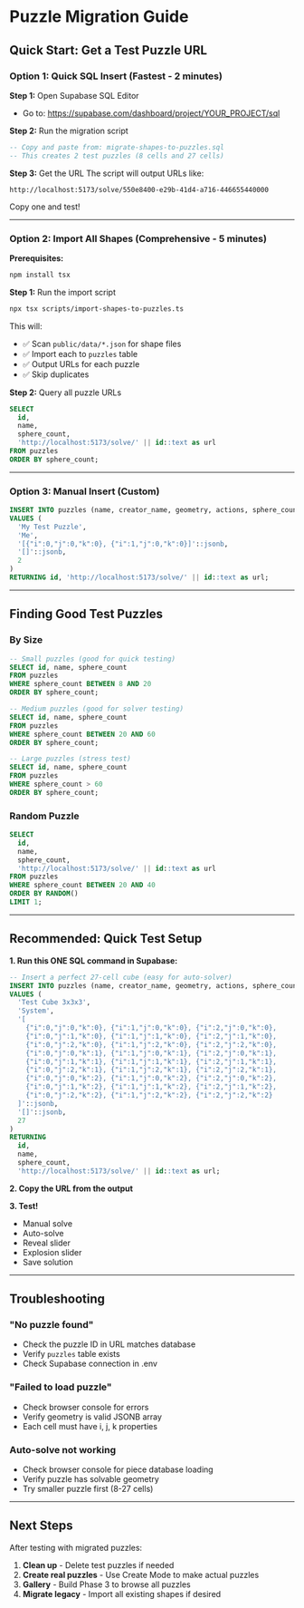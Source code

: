 # Puzzle Migration Guide

## Quick Start: Get a Test Puzzle URL

### Option 1: Quick SQL Insert (Fastest - 2 minutes)

**Step 1:** Open Supabase SQL Editor
- Go to: https://supabase.com/dashboard/project/YOUR_PROJECT/sql

**Step 2:** Run the migration script
```sql
-- Copy and paste from: migrate-shapes-to-puzzles.sql
-- This creates 2 test puzzles (8 cells and 27 cells)
```

**Step 3:** Get the URL
The script will output URLs like:
```
http://localhost:5173/solve/550e8400-e29b-41d4-a716-446655440000
```

Copy one and test!

---

### Option 2: Import All Shapes (Comprehensive - 5 minutes)

**Prerequisites:**
```bash
npm install tsx
```

**Step 1:** Run the import script
```bash
npx tsx scripts/import-shapes-to-puzzles.ts
```

This will:
- ✅ Scan `public/data/*.json` for shape files
- ✅ Import each to `puzzles` table
- ✅ Output URLs for each puzzle
- ✅ Skip duplicates

**Step 2:** Query all puzzle URLs
```sql
SELECT 
  id,
  name,
  sphere_count,
  'http://localhost:5173/solve/' || id::text as url
FROM puzzles
ORDER BY sphere_count;
```

---

### Option 3: Manual Insert (Custom)

```sql
INSERT INTO puzzles (name, creator_name, geometry, actions, sphere_count)
VALUES (
  'My Test Puzzle',
  'Me',
  '[{"i":0,"j":0,"k":0}, {"i":1,"j":0,"k":0}]'::jsonb,
  '[]'::jsonb,
  2
)
RETURNING id, 'http://localhost:5173/solve/' || id::text as url;
```

---

## Finding Good Test Puzzles

### By Size
```sql
-- Small puzzles (good for quick testing)
SELECT id, name, sphere_count 
FROM puzzles 
WHERE sphere_count BETWEEN 8 AND 20
ORDER BY sphere_count;

-- Medium puzzles (good for solver testing)
SELECT id, name, sphere_count 
FROM puzzles 
WHERE sphere_count BETWEEN 20 AND 60
ORDER BY sphere_count;

-- Large puzzles (stress test)
SELECT id, name, sphere_count 
FROM puzzles 
WHERE sphere_count > 60
ORDER BY sphere_count;
```

### Random Puzzle
```sql
SELECT 
  id,
  name,
  sphere_count,
  'http://localhost:5173/solve/' || id::text as url
FROM puzzles
WHERE sphere_count BETWEEN 20 AND 40
ORDER BY RANDOM()
LIMIT 1;
```

---

## Recommended: Quick Test Setup

**1. Run this ONE SQL command in Supabase:**

```sql
-- Insert a perfect 27-cell cube (easy for auto-solver)
INSERT INTO puzzles (name, creator_name, geometry, actions, sphere_count)
VALUES (
  'Test Cube 3x3x3',
  'System',
  '[
    {"i":0,"j":0,"k":0}, {"i":1,"j":0,"k":0}, {"i":2,"j":0,"k":0},
    {"i":0,"j":1,"k":0}, {"i":1,"j":1,"k":0}, {"i":2,"j":1,"k":0},
    {"i":0,"j":2,"k":0}, {"i":1,"j":2,"k":0}, {"i":2,"j":2,"k":0},
    {"i":0,"j":0,"k":1}, {"i":1,"j":0,"k":1}, {"i":2,"j":0,"k":1},
    {"i":0,"j":1,"k":1}, {"i":1,"j":1,"k":1}, {"i":2,"j":1,"k":1},
    {"i":0,"j":2,"k":1}, {"i":1,"j":2,"k":1}, {"i":2,"j":2,"k":1},
    {"i":0,"j":0,"k":2}, {"i":1,"j":0,"k":2}, {"i":2,"j":0,"k":2},
    {"i":0,"j":1,"k":2}, {"i":1,"j":1,"k":2}, {"i":2,"j":1,"k":2},
    {"i":0,"j":2,"k":2}, {"i":1,"j":2,"k":2}, {"i":2,"j":2,"k":2}
  ]'::jsonb,
  '[]'::jsonb,
  27
)
RETURNING 
  id,
  name,
  sphere_count,
  'http://localhost:5173/solve/' || id::text as url;
```

**2. Copy the URL from the output**

**3. Test!**
- Manual solve
- Auto-solve
- Reveal slider
- Explosion slider
- Save solution

---

## Troubleshooting

### "No puzzle found"
- Check the puzzle ID in URL matches database
- Verify `puzzles` table exists
- Check Supabase connection in .env

### "Failed to load puzzle"
- Check browser console for errors
- Verify geometry is valid JSONB array
- Each cell must have i, j, k properties

### Auto-solve not working
- Check browser console for piece database loading
- Verify puzzle has solvable geometry
- Try smaller puzzle first (8-27 cells)

---

## Next Steps

After testing with migrated puzzles:
1. **Clean up** - Delete test puzzles if needed
2. **Create real puzzles** - Use Create Mode to make actual puzzles
3. **Gallery** - Build Phase 3 to browse all puzzles
4. **Migrate legacy** - Import all existing shapes if desired
